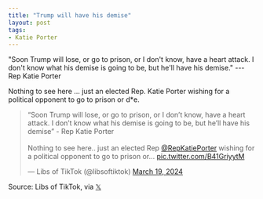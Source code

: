 ```yaml
---
title: "Trump will have his demise"
layout: post
tags:
- Katie Porter
---
```


"Soon Trump will lose, or go to prison, or I don't know, have a heart attack. I don't know what his demise is going to be, but he'll have his demise." --- Rep Katie Porter

Nothing to see here ... just an elected Rep. Katie Porter wishing for a political opponent to go to prison or d*e.

<blockquote class="twitter-tweet"><p lang="en" dir="ltr">“Soon Trump will lose, or go to prison, or I don’t know, have a heart attack. I don’t know what his demise is going to be, but he’ll have his demise” - Rep Katie Porter<br /><br />Nothing to see here.. just an elected Rep <a href="https://twitter.com/RepKatiePorter?ref_src=twsrc%5Etfw">@RepKatiePorter</a> wishing for a political opponent to go to prison or… <a href="https://t.co/B41GriyytM">pic.twitter.com/B41GriyytM</a></p>&mdash; Libs of TikTok (@libsoftiktok) <a href="https://twitter.com/libsoftiktok/status/1770199072248619131?ref_src=twsrc%5Etfw">March 19, 2024</a></blockquote> <script async src="https://platform.twitter.com/widgets.js" charset="utf-8"></script>

Source: Libs of TikTok, via [𝕏](https://x.com)
